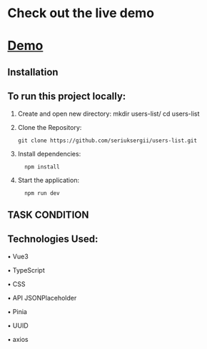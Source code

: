 # Check out the live demo

# [Demo](https://starwars-one-mu.vercel.app)

## Installation

## To run this project locally:

1.	Create and open new directory: mkdir users-list/ cd users-list

2.	Clone the Repository:

        git clone https://github.com/seriuksergii/users-list.git

3.	Install dependencies:

          npm install

4.	Start the application:
 
          npm run dev

 ## TASK CONDITION
 


## Technologies Used:

•	Vue3

•	TypeScript

•	CSS

•        API JSONPlaceholder

•        Pinia

•        UUID

•        axios
